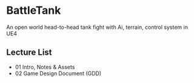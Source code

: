 # BattleTank
An open world head-to-head tank fight with Ai, terrain, control system in UE4

## Lecture List
* 01 Intro, Notes & Assets
* 02 Game Design Document (GDD)
